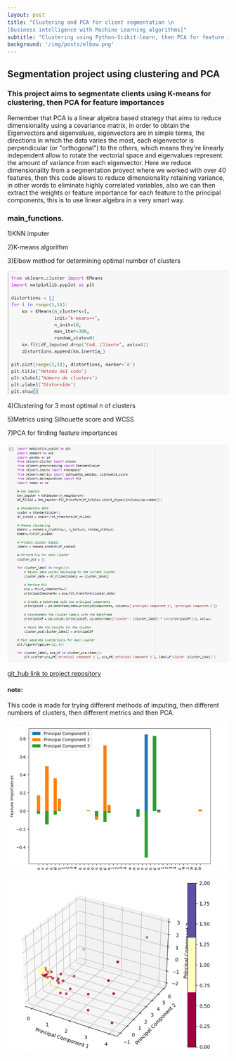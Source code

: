 ```yaml
---
layout: post
title: "Clustering and PCA for client segmentation \n
[Business intelligence with Machine Learning algorithms]"
subtitle: "Clustering using Python-Scikit-learn, then PCA for feature importances"
background: '/img/posts/elbow.png'
---
```


## Segmentation project using clustering and PCA

### This project aims to segmentate clients using K-means for clustering, then PCA for feature importances

Remember that PCA is a linear algebra based strategy that aims to reduce dimensionality using a covariance matrix, in order to obtain the Eigenvectors and eigenvalues, eigenvectors are in simple terms, the directions in which the data varies the most, each eigenvector is perpendicular (or "orthogonal") to the others, which means they're linearly independent allow to rotate the vectorial space and eigenvalues represent the amount of variance from each eigenvector. Here we reduce dimensionality from a segmentation proyect where we worked with over 40 features, then this code allows to reduce dimensionality retaining variance, in other words to eliminate highly correlated variables, also we can then extract the weights or feature importance for each feature to the principal components, this is to use linear algebra in a very smart way.

### main_functions.

1)KNN imputer

2)K-means algorithm 

3)Elbow method for determining optimal number of clusters

![elbow_code](\img\posts\elbow_code.png)

4)Clustering for 3 most optimal n of clusters

5)Metrics using Silhouette score and WCSS

7)PCA for finding feature importances

![pca_code](\img\posts\pca_code.png)

 [git_hub link to project repository](https://github.com/Al-goritmus/clustering)

#### note: 
This code is made for trying different methods of imputing, then different numbers of clusters, then different metrics and then PCA.

![PCA_feature_importance](\img\posts\pca.png)

![PCA](\img\posts\pca2.png)